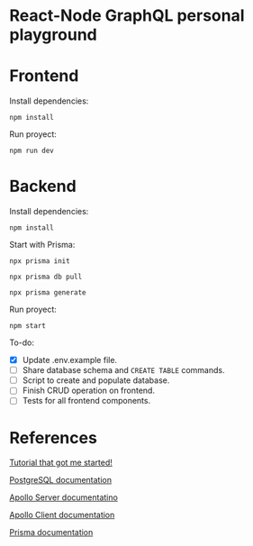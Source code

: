 # React-Node GraphQL personal playground

# Frontend
Install dependencies:
```
npm install
```

Run proyect:
```
npm run dev
```


# Backend
Install dependencies:
```
npm install
```

Start with Prisma:
```
npx prisma init
```
```
npx prisma db pull
```
```
npx prisma generate
```

Run proyect:
```
npm start
```


To-do:
- [x] Update .env.example file.
- [ ] Share database schema and `CREATE TABLE` commands.
- [ ] Script to create and populate database.
- [ ] Finish CRUD operation on frontend.
- [ ] Tests for all frontend components.

# References
[Tutorial that got me started!](https://snipcart.com/blog/graphql-nodejs-express-tutorial)

[PostgreSQL documentation](https://www.postgresql.org/docs/current/index.html)

[Apollo Server documentatino](https://www.apollographql.com/docs/apollo-server/)

[Apollo Client documentation](https://www.apollographql.com/docs/react/)

[Prisma documentation](https://www.prisma.io/docs)
